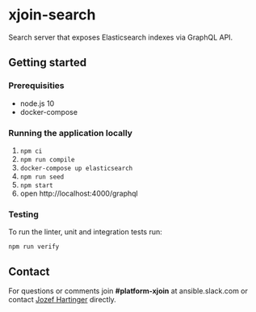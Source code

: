 # xjoin-search

Search server that exposes Elasticsearch indexes via GraphQL API.

## Getting started

### Prerequisities

* node.js 10
* docker-compose

### Running the application locally

1. ```npm ci```
1. ```npm run compile```
1. ```docker-compose up elasticsearch```
1. ```npm run seed```
1. ```npm start```
1. open http://localhost:4000/graphql

### Testing

To run the linter, unit and integration tests run:
```
npm run verify
```

## Contact
For questions or comments join **#platform-xjoin** at ansible.slack.com or contact [Jozef Hartinger](https://github.com/jharting) directly.
